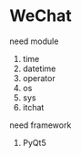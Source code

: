 # WeChat

need module
1. time
2. datetime
3. operator
4. os
5. sys
6. itchat

need framework
1. PyQt5
